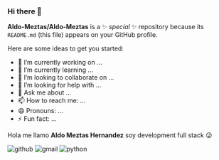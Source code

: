 ### Hi there 👋

**Aldo-Meztas/Aldo-Meztas** is a ✨ _special_ ✨ repository because its `README.md` (this file) appears on your GitHub profile.

Here are some ideas to get you started:

- 🔭 I’m currently working on ...
- 🌱 I’m currently learning ...
- 👯 I’m looking to collaborate on ...
- 🤔 I’m looking for help with ...
- 💬 Ask me about ...
- 📫 How to reach me: ...
- 😄 Pronouns: ...
- ⚡ Fun fact: ...

Hola me llamo **Aldo Meztas Hernandez** soy development full stack :stuck_out_tongue_winking_eye:

![github](https://img.shields.io/badge/GitHub-000000?style=for-the-badge&logo=GitHub&logoColor=white)
![gmail](https://img.shields.io/badge/Gmail-D14836?style=for-the-badge&logo=gmail&logoColor=white)
![python](https://img.shields.io/badge/Python-3776AB?style=for-the-badge&logo=python&logoColor=white)

